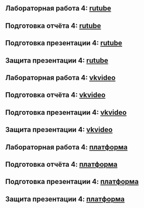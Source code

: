 ## Лабораторная работа 4: [rutube](https://rutube.ru/video/private/97e255a6d29ccbbc15e9d3c07a1c1f26/?p=fFh8a02W87OhJZeynK7-Hw)
## Подготовка отчёта 4: [rutube](https://rutube.ru/video/private/7220940d124545871d933f7e39955547/?p=t6CBZQQOc4LPEKDO14Y-lA)
## Подготовка презентации 4: [rutube](https://rutube.ru/video/private/e49d775a62af581e83cfa68faa7ea7a7/?p=VVObc70krC5id7i0doORgA)
## Защита презентации 4: [rutube](https://rutube.ru/video/private/438934fac0643b5942230ab0d9f09fab/?p=7nICSfo4BOEkDv9VNH9oOA)

## Лабораторная работа 4: [vkvideo](https://vkvideo.ru/video-60844198_456239029?list=ln-S6ECH4xoMxWzMnqIYR)
## Подготовка отчёта 4: [vkvideo](https://vkvideo.ru/video-60844198_456239030?list=ln-YAoMqZbKbzBZEikzoz)
## Подготовка презентации 4: [vkvideo](https://vkvideo.ru/video-60844198_456239031?list=ln-N4FU99iQo5kHMuXSPw)
## Защита презентации 4: [vkvideo](https://vkvideo.ru/video-60844198_456239032?list=ln-ZEQjvhoMB9v7QznQ4h)

## Лабораторная работа 4: [платформа](https://plvideo.ru/watch?v=BUMr5JMG4DjB)
## Подготовка отчёта 4: [платформа](https://plvideo.ru/watch?v=1wnEH14aLV3F)
## Подготовка презентации 4: [платформа](https://plvideo.ru/watch?v=m2KKXsoSp4aY)
## Защита презентации 4: [платформа](https://plvideo.ru/watch?v=I9_f4FTVrFhE)
